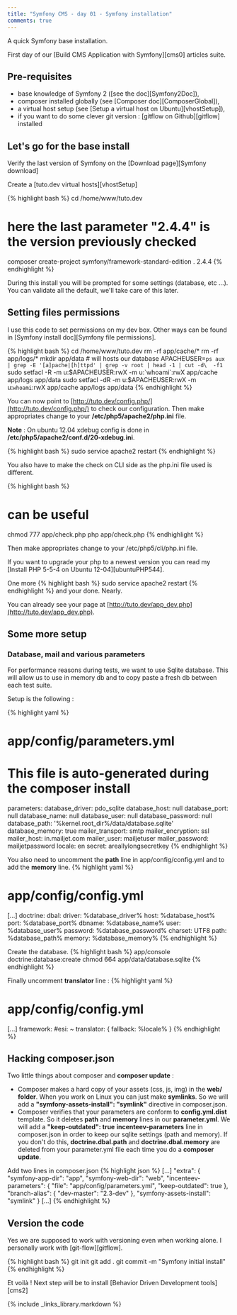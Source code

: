 ```yaml
---
title: "Symfony CMS - day 01 - Symfony installation"
comments: true
---
```


A quick Symfony base installation.


First day of our [Build CMS Application with Symfony][cms0] articles suite.

## Pre-requisites

  - base knowledge of Symfony 2 ([see the doc][Symfony2Doc]),
  - composer installed globally (see [Composer doc][ComposerGlobal]),
  - a virtual host setup (see [Setup a virtual host on Ubuntu][vhostSetup]),
  - if you want to do some clever git version : [gitflow on Github][gitflow] installed

## Let's go for the base install

Verify the last version of Symfony on the [Download page][Symfony download]

Create a [tuto.dev virtual hosts][vhostSetup]

{% highlight bash %}
cd /home/www/tuto.dev

# here the last parameter "2.4.4" is the version previously checked
composer create-project symfony/framework-standard-edition . 2.4.4
{% endhighlight %}

During this install you will be prompted for some settings (database, etc ...). You can validate all the default, we'll take care of this later.

## Setting files permissions

I use this code to set permissions on my dev box. Other ways can be found in [Symfony install doc][Symfony file permissions].

{% highlight bash %}
cd /home/www/tuto.dev
rm -rf app/cache/*
rm -rf app/logs/*
mkdir app/data # will hosts our database
APACHEUSER=`ps aux | grep -E '[a]pache|[h]ttpd' | grep -v root | head -1 | cut -d\  -f1`
sudo setfacl -R -m u:$APACHEUSER:rwX -m u:`whoami`:rwX app/cache app/logs app/data
sudo setfacl -dR -m u:$APACHEUSER:rwX -m u:`whoami`:rwX app/cache app/logs app/data
{% endhighlight %}

You can now point to [http://tuto.dev/config.php/](http://tuto.dev/config.php/) to check our configuration.
Then make appropriates change to your **/etc/php5/apache2/php.ini** file.

**Note** :  On ubuntu 12.04 xdebug config is done in **/etc/php5/apache2/conf.d/20-xdebug.ini**.

{% highlight bash %}
sudo service apache2 restart
{% endhighlight %}

You also have to make the check on CLI side as the php.ini file used is different.

{% highlight bash %}
# can be useful
chmod 777 app/check.php
php app/check.php
{% endhighlight %}

Then make appropriates change to your /etc/php5/cli/php.ini file.

If you want to upgrade your php to a newest version you can read my
[Install PHP 5-5-4 on Ubuntu 12-04][ubuntuPHP544].

One more
{% highlight bash %}
sudo service apache2 restart
{% endhighlight %}
and your done. Nearly.

You can already see your page at [http://tuto.dev/app_dev.php](http://tuto.dev/app_dev.php).

## Some more setup

### Database, mail and various parameters

For performance reasons during tests, we want to use Sqlite database.
This will allow us to use in memory db and to copy paste a fresh db between each test suite.

Setup is the following :

{% highlight yaml %}
# app/config/parameters.yml
# This file is auto-generated during the composer install
parameters:
    database_driver: pdo_sqlite
    database_host: null
    database_port: null
    database_name: null
    database_user: null
    database_password: null
    database_path: '%kernel.root_dir%/data/database.sqlite'
    database_memory: true
    mailer_transport: smtp
    mailer_encryption: ssl
    mailer_host: in.mailjet.com
    mailer_user: mailjetuser
    mailer_password: mailjetpassword
    locale: en
    secret: areallylongsecretkey
{% endhighlight %}

You also need to uncomment the **path** line in app/config/config.yml and to add the **memory** line.
{% highlight yaml %}
# app/config/config.yml
[...]
doctrine:
    dbal:
        driver:   %database_driver%
        host:     %database_host%
        port:     %database_port%
        dbname:   %database_name%
        user:     %database_user%
        password: %database_password%
        charset:  UTF8
        path:     %database_path%
        memory:   %database_memory%
{% endhighlight %}

Create the database.
{% highlight bash %}
    app/console doctrine:database:create
    chmod 664 app/data/database.sqlite
{% endhighlight %}

Finally uncomment **translator** line :
{% highlight yaml %}
# app/config/config.yml
[...]
framework:
    #esi:             ~
    translator:      { fallback: %locale% }
{% endhighlight %}

## Hacking composer.json

Two little things about composer and __composer update__ :

  - Composer makes a hard copy of your assets (css, js, img) in the **web/ folder**. When you work on Linux you can just make **symlinks**. So we will add a **"symfony-assets-install": "symlink"** directive in composer.json.
  - Composer verifies that your parameters are conform to **config.yml.dist** template. So it deletes **path** and **memory** lines in our **parameter.yml**. We will add a **"keep-outdated": true** **incenteev-parameters** line in composer.json in order to keep our sqlite settings (path and memory).
  If you don't do this, **doctrine.dbal.path** and **doctrine.dbal.memory** are deleted from your parameter.yml file each time you do a **composer update**.

Add two lines in composer.json
{% highlight json %}
    [...]
    "extra": {
        "symfony-app-dir": "app",
        "symfony-web-dir": "web",
        "incenteev-parameters": {
            "file": "app/config/parameters.yml",
            "keep-outdated": true
        },
        "branch-alias": {
            "dev-master": "2.3-dev"
        },
        "symfony-assets-install": "symlink"
    }
    [...]
{% endhighlight %}

## Version the code

Yes we are supposed to work with versioning even when working alone.
I personally work with [git-flow][gitflow].

{% highlight bash %}
    git init
    git add .
    git commit -m "Symfony initial install"
{% endhighlight %}

Et voilà ! Next step will be to install [Behavior Driven Development tools][cms2]

{% include _links_library.markdown %}
